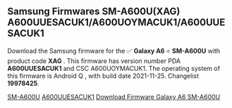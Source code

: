 <h2>Samsung Firmwares SM-A600U(XAG) A600UUESACUK1/A600UOYMACUK1/A600UUESACUK1</h2>
Download the Samsung firmware for the ✅ <strong>Galaxy A6 </strong> ⭐ <strong>SM-A600U</strong> with product code <strong>XAG</strong> . This firmware has version number PDA <strong>A600UUESACUK1</strong> and CSC A600UOYMACUK1. The operating system of this firmware is Android Q , with build date 2021-11-25. Changelist <strong>19978425</strong>.


[SM-A600U](https://samfirm.shop/samsung/model/SM-A600U)
[A600UUESACUK1](https://samfirm.shop/samsung/pda/A600UUESACUK1)
[Download Firmware Galaxy A6 SM-A600U](https://samfirm.shop/samsung/firmware/477385)
